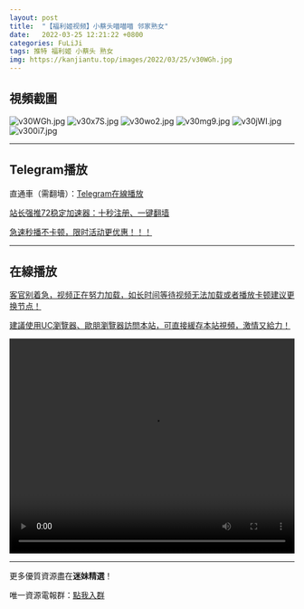 ```yaml
---
layout: post
title:  "【福利姬视频】小蔡头喵喵喵 邻家熟女"
date:   2022-03-25 12:21:22 +0800
categories: FuLiJi
tags: 推特 福利姬 小蔡头 熟女
img: https://kanjiantu.top/images/2022/03/25/v30WGh.jpg
---
```



## 視頻截圖

![v30WGh.jpg](https://kanjiantu.top/images/2022/03/25/v30WGh.jpg)
![v30x7S.jpg](https://kanjiantu.top/images/2022/03/25/v30x7S.jpg)
![v30wo2.jpg](https://kanjiantu.top/images/2022/03/25/v30wo2.jpg)
![v30mg9.jpg](https://kanjiantu.top/images/2022/03/25/v30mg9.jpg)
![v30jWI.jpg](https://kanjiantu.top/images/2022/03/25/v30jWI.jpg)
![v300i7.jpg](https://kanjiantu.top/images/2022/03/25/v300i7.jpg)

* * *
## Telegram播放

直通車（需翻墻）：[Telegram在線播放](https://t.me/mimeijingxuan/295)

<u>站长强推72稳定加速器：[十秒注册、一键翻墙](https://72vpn.xyz/#/register?code=mimei) </u>


<u>急速秒播不卡顿，限时活动更优惠！！！</u>
* * *
## 在線播放
<u>客官别着急，视频正在努力加载，如长时间等待视频无法加载或者播放卡顿建议更换节点！</u>

<u>建議使用UC瀏覽器、歐朋瀏覽器訪問本站，可直接緩存本站視頻，激情又給力！</u>
<center><video src="https://cdn.publer.io/uploads/videos/62472e1adb279736bfa8123a/cb78c13f49f367fad6990eb8da5e2809.mp4" width="100%" height="380px" controls="controls"></video></center>


* * *
更多優質資源盡在**迷妹精選**！

唯一資源電報群：[點我入群](https://t.me/mimeijingxuan)



